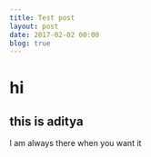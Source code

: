 ```yaml
---
title: Test post
layout: post
date: 2017-02-02 00:00
blog: true
---
```

# hi
## this is aditya
I am always there when you want it
